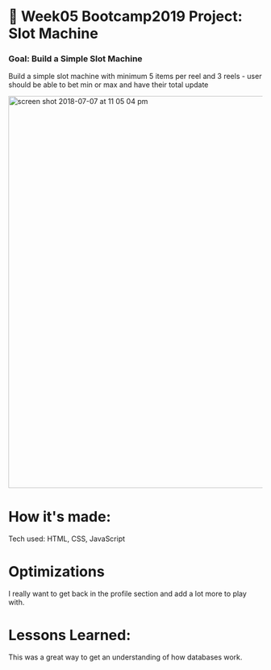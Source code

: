 # 🎰 Week05 Bootcamp2019 Project: Slot Machine

### Goal: Build a Simple Slot Machine

Build a simple slot machine with minimum 5 items per reel and 3 reels - user should be able to bet min or max and have their total update



<img width="778" alt="screen shot 2018-07-07 at 11 05 04 pm" src="https://user-images.githubusercontent.com/39138244/42416448-73320020-823c-11e8-966f-7451000f5f55.png">

# How it's made:
 
  Tech used: HTML, CSS, JavaScript
  
# Optimizations

  I really want to get back in the profile section and add a lot more to play with.
  
  # Lessons Learned:

This was a great way to get an understanding of how databases work.

